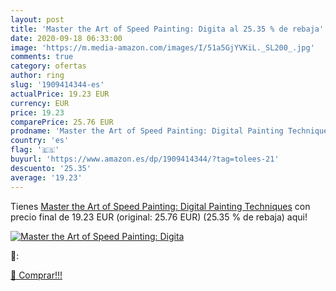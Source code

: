 ```yaml
---
layout: post
title: 'Master the Art of Speed Painting: Digita al 25.35 % de rebaja'
date: 2020-09-18 06:33:00
image: 'https://m.media-amazon.com/images/I/51a5GjYVKiL._SL200_.jpg'
comments: true
category: ofertas
author: ring
slug: '1909414344-es'
actualPrice: 19.23 EUR
currency: EUR
price: 19.23
comparePrice: 25.76 EUR
prodname: 'Master the Art of Speed Painting: Digital Painting Techniques'
country: 'es'
flag: '🇪🇸'
buyurl: 'https://www.amazon.es/dp/1909414344/?tag=tolees-21'
descuento: '25.35'
average: '19.23'
---
```


Tienes [Master the Art of Speed Painting: Digital Painting Techniques](https://www.amazon.es/dp/1909414344/?tag=tolees-21) con precio final de  19.23 EUR (original: 25.76 EUR) (25.35 %  de rebaja) aqui!

[![Master the Art of Speed Painting: Digita](https://m.media-amazon.com/images/I/51a5GjYVKiL._SL200_.jpg)](https://www.amazon.es/dp/1909414344/?tag=tolees-21)

🔎:


[🛒 Comprar!!!](https://www.amazon.es/dp/1909414344/?tag=tolees-21)
